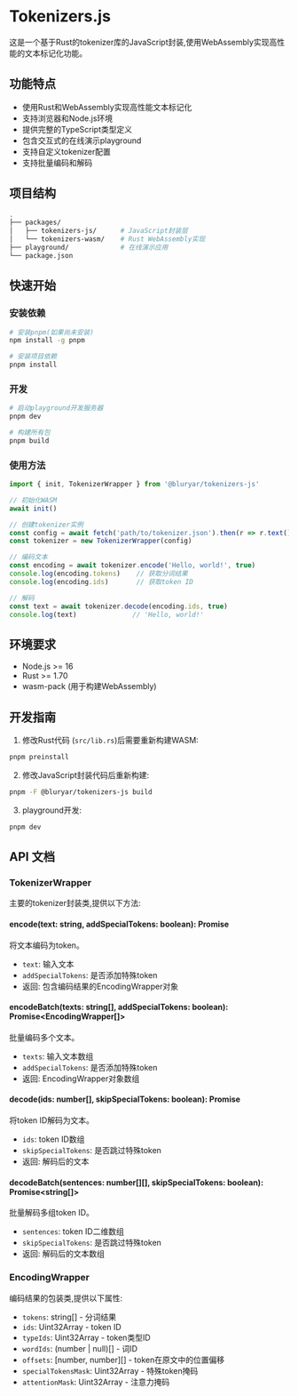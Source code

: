 # Tokenizers.js

这是一个基于Rust的tokenizer库的JavaScript封装,使用WebAssembly实现高性能的文本标记化功能。

## 功能特点

- 使用Rust和WebAssembly实现高性能文本标记化
- 支持浏览器和Node.js环境
- 提供完整的TypeScript类型定义
- 包含交互式的在线演示playground
- 支持自定义tokenizer配置
- 支持批量编码和解码

## 项目结构

```bash
.
├── packages/
│   ├── tokenizers-js/      # JavaScript封装层
│   └── tokenizers-wasm/    # Rust WebAssembly实现
├── playground/             # 在线演示应用
└── package.json
```

## 快速开始

### 安装依赖

```bash
# 安装pnpm(如果尚未安装)
npm install -g pnpm

# 安装项目依赖
pnpm install
```

### 开发

```bash
# 启动playground开发服务器
pnpm dev

# 构建所有包
pnpm build
```

### 使用方法

```typescript
import { init, TokenizerWrapper } from '@bluryar/tokenizers-js'

// 初始化WASM
await init()

// 创建tokenizer实例
const config = await fetch('path/to/tokenizer.json').then(r => r.text())
const tokenizer = new TokenizerWrapper(config)

// 编码文本
const encoding = await tokenizer.encode('Hello, world!', true)
console.log(encoding.tokens)    // 获取分词结果
console.log(encoding.ids)       // 获取token ID

// 解码
const text = await tokenizer.decode(encoding.ids, true)
console.log(text)              // 'Hello, world!'
```

## 环境要求

- Node.js >= 16
- Rust >= 1.70
- wasm-pack (用于构建WebAssembly)

## 开发指南

1. 修改Rust代码 (`src/lib.rs`)后需要重新构建WASM:
```bash
pnpm preinstall
```

2. 修改JavaScript封装代码后重新构建:
```bash
pnpm -F @bluryar/tokenizers-js build
```

3. playground开发:
```bash
pnpm dev
```

## API 文档

### TokenizerWrapper

主要的tokenizer封装类,提供以下方法:

#### encode(text: string, addSpecialTokens: boolean): Promise<EncodingWrapper>
将文本编码为token。
- `text`: 输入文本
- `addSpecialTokens`: 是否添加特殊token
- 返回: 包含编码结果的EncodingWrapper对象

#### encodeBatch(texts: string[], addSpecialTokens: boolean): Promise<EncodingWrapper[]>
批量编码多个文本。
- `texts`: 输入文本数组
- `addSpecialTokens`: 是否添加特殊token
- 返回: EncodingWrapper对象数组

#### decode(ids: number[], skipSpecialTokens: boolean): Promise<string>
将token ID解码为文本。
- `ids`: token ID数组
- `skipSpecialTokens`: 是否跳过特殊token
- 返回: 解码后的文本

#### decodeBatch(sentences: number[][], skipSpecialTokens: boolean): Promise<string[]>
批量解码多组token ID。
- `sentences`: token ID二维数组
- `skipSpecialTokens`: 是否跳过特殊token
- 返回: 解码后的文本数组

### EncodingWrapper

编码结果的包装类,提供以下属性:

- `tokens`: string[] - 分词结果
- `ids`: Uint32Array - token ID
- `typeIds`: Uint32Array - token类型ID
- `wordIds`: (number | null)[] - 词ID
- `offsets`: [number, number][] - token在原文中的位置偏移
- `specialTokensMask`: Uint32Array - 特殊token掩码
- `attentionMask`: Uint32Array - 注意力掩码
